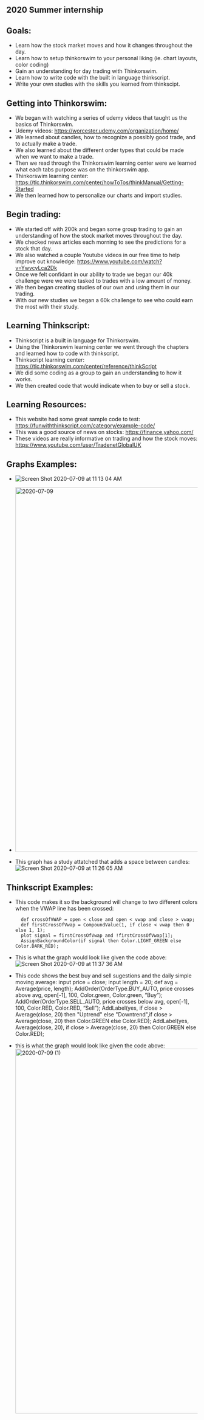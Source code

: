 ## 2020 Summer internship

## Goals:
- Learn how the stock market moves and how it changes throughout the day.
- Learn how to setup thinkorswim to your personal liking (ie. chart layouts, color coding)
- Gain an understanding for day trading with Thinkorswim.
- Learn how to write code with the built in language thinkscript.
- Write your own studies with the skills you learned from thinkscipt.


## Getting into Thinkorswim: 
- We began with watching a series of udemy videos that taught us the basics of Thinkorswim.
- Udemy videos: https://worcester.udemy.com/organization/home/
- We learned about candles, how to recognize a possibly good trade, and to actually make a trade.
- We also learned about the different order types that could be made when we want to make a trade.
- Then we read through the Thinkorswim learning center were we learned what each tabs purpose was on the thinkorswim app.
- Thinkorswim learning center: https://tlc.thinkorswim.com/center/howToTos/thinkManual/Getting-Started
- We then learned how to personalize our charts and import studies.


## Begin trading:
- We started off with 200k and began some group trading to gain an understanding of how the stock market moves throughout the day.
- We checked news articles each morning to see the predictions for a stock that day.
- We also watched a couple Youtube videos in our free time to help improve out knowledge: https://www.youtube.com/watch?v=YwvcyLca2Dk
- Once we felt confidant in our ability to trade we began our 40k challenge were we were tasked to trades with a low amount of money.
- We then began creating studies of our own and using them in our trading.
- With our new studies we began a 60k challenge to see who could earn the most with their study.

## Learning Thinkscript:
- Thinkscript is a built in language for Thinkorswim.
- Using the Thinkorswim learning center we went through the chapters and learned how to code with thinkscript.
- Thinkscript learning center: https://tlc.thinkorswim.com/center/reference/thinkScript
- We did some coding as a group to gain an understanding to how it works.
- We then created code that would indicate when to buy or sell a stock.

## Learning Resources:
- This website had some great sample code to test: https://funwiththinkscript.com/category/example-code/
- This was a good source of news on stocks: https://finance.yahoo.com/
- These videos are really informative on trading and how the stock moves: https://www.youtube.com/user/TradenetGlobalUK

## Graphs Examples:
- ![Screen Shot 2020-07-09 at 11 13 04 AM](https://user-images.githubusercontent.com/55325202/87058566-3c79d180-c1d6-11ea-9f52-91b473a42be5.png)

- <img width="960" alt="2020-07-09" src="https://user-images.githubusercontent.com/55325202/87058829-9084b600-c1d6-11ea-8a08-5cdacb24b3eb.png">

- This graph has a study attatched that adds a space between candles: ![Screen Shot 2020-07-09 at 11 26 05 AM](https://user-images.githubusercontent.com/55325202/87059221-0721b380-c1d7-11ea-8ca5-0b22b61b0dda.png)


## Thinkscript Examples:
- This code makes it so the background will change to two different colors when the VWAP line has been crossed:
        
        def crossOfVWAP = open < close and open < vwap and close > vwap;
        def firstCrossOfVwap = CompoundValue(1, if close < vwap then 0 else 1, 1);
        plot signal = firstCrossOfVwap and !firstCrossOfVwap[1];
        AssignBackgroundColor(if signal then Color.LIGHT_GREEN else Color.DARK_RED);
* This is what the graph would look like given the code above: ![Screen Shot 2020-07-09 at 11 37 36 AM](https://user-images.githubusercontent.com/55325202/87060516-9ed3d180-c1d8-11ea-9a9c-f601f59deba1.png)

- This code shows the best buy and sell sugestions and the daily simple moving average:
        input price = close;
        input length = 20;
        def avg = Average(price, length);
        AddOrder(OrderType.BUY_AUTO, price crosses above avg, open[-1], 100, Color.green, Color.green, “Buy”);
        AddOrder(OrderType.SELL_AUTO, price crosses below avg, open[-1], 100, Color.RED, Color.RED, “Sell”);
        AddLabel(yes, if close > Average(close, 20) then "Uptrend" else "Downtrend",if close > Average(close, 20) then Color.GREEN else Color.RED);
        AddLabel(yes, Average(close, 20), if close > Average(close, 20) then Color.GREEN else Color.RED);
* this is what the graph would look like given the code above: <img width="960" alt="2020-07-09 (1)" src="https://user-images.githubusercontent.com/55325202/87060693-d6db1480-c1d8-11ea-899d-70d93e60213e.png">
